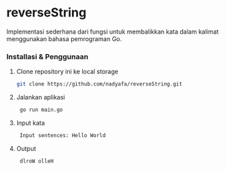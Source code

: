 # reverseString

Implementasi sederhana dari fungsi untuk membalikkan kata dalam kalimat menggunakan bahasa pemrograman Go.

### Installasi & Penggunaan
1. Clone repository ini ke local storage
    ```bash
    git clone https://github.com/nadyafa/reverseString.git
    ```
2. Jalankan aplikasi
   ```bash
    go run main.go
    ```
3. Input kata
   ```bash
    Input sentences: Hello World
    ```
5. Output
   ```bash
    dlroW olleH
    ```